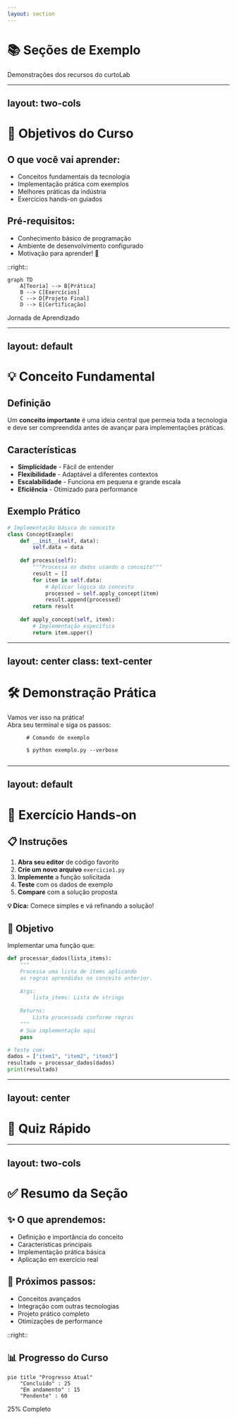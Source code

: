 ```yaml
---
layout: section
---
```


# 📚 Seções de Exemplo

Demonstrações dos recursos do curtoLab

---
layout: two-cols
---

# 🎯 Objetivos do Curso

<v-clicks>

## O que você vai aprender:
- Conceitos fundamentais da tecnologia
- Implementação prática com exemplos
- Melhores práticas da indústria
- Exercícios hands-on guiados

## Pré-requisitos:
- Conhecimento básico de programação
- Ambiente de desenvolvimento configurado
- Motivação para aprender! 🚀

</v-clicks>

::right::

<div v-click="5" class="mt-8">

```mermaid {theme: 'neutral', scale: 0.8}
graph TD
    A[Teoria] --> B[Prática]
    B --> C[Exercícios]
    C --> D[Projeto Final]
    D --> E[Certificação]
```

<div class="text-center mt-4 text-sm opacity-75">
Jornada de Aprendizado
</div>

</div>

<!--
Slide de objetivos - sempre importante deixar claro o que o aluno vai conseguir fazer após o curso.
-->

---
layout: default
---

# 💡 Conceito Fundamental

<div class="grid grid-cols-2 gap-8 mt-8">

<div>

## Definição
Um **conceito importante** é uma ideia central que permeia toda a tecnologia e deve ser compreendida antes de avançar para implementações práticas.

## Características
- **Simplicidade** - Fácil de entender
- **Flexibilidade** - Adaptável a diferentes contextos  
- **Escalabilidade** - Funciona em pequena e grande escala
- **Eficiência** - Otimizado para performance

</div>

<div>

## Exemplo Prático

```python
# Implementação básica do conceito
class ConceptExample:
    def __init__(self, data):
        self.data = data
    
    def process(self):
        """Processa os dados usando o conceito"""
        result = []
        for item in self.data:
            # Aplicar lógica do conceito
            processed = self.apply_concept(item)
            result.append(processed)
        return result
    
    def apply_concept(self, item):
        # Implementação específica
        return item.upper()
```

</div>

</div>

<!--
Exemplo de slide conceitual com código. 
Sempre combine teoria com prática para melhor fixação.
-->

---
layout: center
class: text-center
---

# 🛠️ Demonstração Prática

<div class="text-2xl text-blue-600 mb-8">
Vamos ver isso na prática!
</div>

<div class="space-y-4">
  <div class="text-lg opacity-80">
    Abra seu terminal e siga os passos:
  </div>
  
  <div class="bg-gray-100 dark:bg-gray-800 p-4 rounded-lg">
    <code class="text-sm">
      # Comando de exemplo<br>
      $ python exemplo.py --verbose
    </code>
  </div>
</div>

<!--
Use este layout para transições entre teoria e prática.
Cria expectativa para a demonstração que virá a seguir.
-->

---
layout: default
---

# 🧪 Exercício Hands-on

<div class="grid grid-cols-2 gap-8">

<div>

## 📋 Instruções

<v-clicks>

1. **Abra seu editor** de código favorito
2. **Crie um novo arquivo** `exercicio1.py`
3. **Implemente** a função solicitada
4. **Teste** com os dados de exemplo
5. **Compare** com a solução proposta

</v-clicks>

<div v-click="6" class="mt-6 p-4 bg-blue-50 dark:bg-blue-900 rounded">
<strong>💡 Dica:</strong> Comece simples e vá refinando a solução!
</div>

</div>

<div>

## 🎯 Objetivo

Implementar uma função que:

```python
def processar_dados(lista_items):
    """
    Processa uma lista de items aplicando
    as regras aprendidas no conceito anterior.
    
    Args:
        lista_items: Lista de strings
        
    Returns:
        Lista processada conforme regras
    """
    # Sua implementação aqui
    pass

# Teste com:
dados = ["item1", "item2", "item3"]
resultado = processar_dados(dados)
print(resultado)
```

</div>

</div>

<!--
Exercícios práticos são fundamentais. 
Sempre forneça instruções claras e objetivos específicos.
-->

---
layout: center
---

# 🤔 Quiz Rápido

<div class="mt-8">

<Poll 
  question="Qual das seguintes é uma característica fundamental do conceito apresentado?"
  :answers="[
    'Complexidade máxima',
    'Flexibilidade e adaptabilidade', 
    'Uso exclusivo em projetos grandes',
    'Dependência de frameworks específicos'
  ]"
/>

</div>

<!--
Use polls para verificar compreensão e manter engajamento.
Ideal após seções conceituais importantes.
-->

---
layout: two-cols
---

# ✅ Resumo da Seção

<v-clicks>

## ✨ O que aprendemos:
- Definição e importância do conceito
- Características principais
- Implementação prática básica
- Aplicação em exercício real

## 🚀 Próximos passos:
- Conceitos avançados
- Integração com outras tecnologias
- Projeto prático completo
- Otimizações de performance

</v-clicks>

::right::

<div v-click="6" class="mt-4">

## 📊 Progresso do Curso

```mermaid {theme: 'neutral', scale: 0.7}
pie title "Progresso Atual"
    "Concluído" : 25
    "Em andamento" : 15
    "Pendente" : 60
```

<div class="text-center mt-4">
<span class="px-3 py-1 bg-green-100 text-green-800 rounded-full text-sm">
25% Completo
</span>
</div>

</div>

<!--
Slide de resumo/checkpoint importante para fixação e orientação.
Mostra progresso e prepara para próxima seção.
-->
